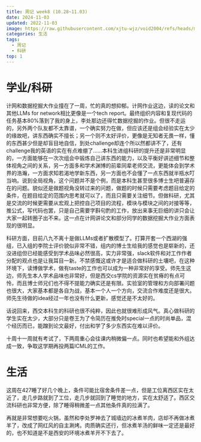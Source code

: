 ```yaml
---
title: 周记 week8 (10.28~11.03)
date: 2024-11-03
updated: 2022-11-03
image: https://raw.githubusercontent.com/xjtu-wjz/void2004/refs/heads/main/pics_for_post/week8.webp
categories: 生活
tags:
  - 周记
  - 科研
top: 1
---
```


# 学业/科研
计网和数据挖掘大作业撞在了一周，忙的真的想抑郁。计网作业这边，读的论文和其他LLMs for network相比更像是一个tech report。最终组织内容和复现代码的任务基本80%落到了我的身上，李处那边还得忙数据挖掘的作业。但很不走运的，另外两个队友都不太靠谱，一个确实努力在做，但应该还是组会经验实在太少的缘故吧，讲东西确实不擅长；另一个则不太好评价，更像是无知者无畏一样，懂的东西甚少但是却盲目地自信，到处challenge却连个所以然都讲不了，还有challenge我的英语的实在有点难绷了......本科生进组科研的提升还是非常明显的，一方面能够在一次次组会中锻炼自己讲东西的能力，以及平衡好讲述细节和整体视角之间的关系，另一方面多和学术渊博的前辈同辈老师交流，更能体会到学术界的浩瀚，一方面求知若渴地学新东西，另一方面也不会懂了一点东西就半瓶水叮当响。说到全局视角，这个问题并不是个例，而是本科生甚至很多博士生吧普遍存在的问题。貌似还是做题视角没转过来的问题，做题的时候只需要考虑题目给定的条件，在题目给定的范围内思考就可以了，而且只需要关注细节。但做科研，尤其是交流的时候更需要从宏观上把控自己项目的流程，模块与模块之间的对接等等，推公式，写代码也罢，只是自己需要字斟句酌的工作，放出来事无巨细的讲只会让大家一起转圈子出不来。这一点在计网讲论文和部分同学的数据挖掘大作业方面表现的很明显。

科研方面，目前八九不离十是做LLMs或者扩散模型了。打算开套一个西湖的强组，已入组的李院士评价貌似非常不错，组内的博士生给我的感觉也是崭新的，还没进组但已经能感受到学术品味必然很高，实力非常强，slack软件和对工作作者分配的观点也是让我耳目一新。不禁感慨这或许才是适合做科研的土壤吧，在这种环境下，读博做学术，做有taste的工作也可以成为一种非常好的享受。师先生这边，师先生本人学术品味也非常好，但是西交cs学院的资源实在贫瘠的有点可怜，而且博士师兄们也不得不提能力确实还是有限。实验室的管理和方向部署问题也很大，大家基本都是各自为战，基本一个人一个方向，交流合作难度还是很大。师先生待做的idea经过一年也没有什么更新，感觉还是不太好的。

话说回来，西交本科生的科研也很不纯粹，因此也就很难形成风气。真心做科研的学生实在太少，大部分只是卷王为了令简历在推免时special一点的时尚单品，混个经历而已，能蹭到论文最好，付出和学了多少东西实在难以评价。

十周十一周就有考试了，下两周重心会往课内稍微偏一点。同时也希望能和外组达成一致，争取这学期再投两篇ICML的工作。

# 生活
这周在427睡了好几个晚上，条件可能比宿舍条件差一点，但是工位离西区实在太近了，走几步路就到了工位，走几步就回到了睡觉的地方，实在太舒适了。西区交流科研也非常方便，除了睡得稍微差一点其他条件真的拉满了。

再就是非常想要吃火锅，虽然和李处罗神去了城墙边的冰煮羊肉，店却不再做冰煮羊了，改成了网红风的自主涮烤。肉质确实还行，但冰煮羊汤的鲜味一定还是最好的，也不知道是不是西安的环境冰煮羊开不下去了。
